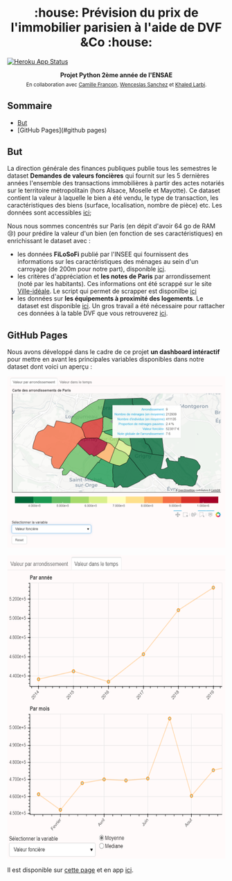<h1 align="center">:house: Prévision du prix de l'immobilier parisien à l'aide de DVF &Co :house:</h1>

[![Heroku App Status](http://heroku-shields.herokuapp.com/parismutation)](https://parismutation.herokuapp.com)


<div align="center">
  <strong>Projet Python 2ème année de l'ENSAE</strong>
</div>

<div align="center">
  <sub>En collaboration avec 
  <a href="https://github.com/camillefrancon">Camille Francon</a>,
  <a href="https://github.com/Orlogskapten">Wenceslas Sanchez</a> et
    <a href="https://github.com/khaledlarbi">Khaled Larbi</a>.
</div>


## Sommaire
- [But](#but)
- [GitHub Pages](#github pages)


## But

La direction générale des finances publiques publie tous les semestres le dataset **Demandes de valeurs foncières** qui fournit sur les 5 dernières années l'ensemble des transactions immobilières à partir des actes notariés sur le territoire métropolitain (hors Alsace, Moselle et Mayotte). Ce dataset contient la valeur à laquelle le bien a été vendu, le type de transaction, les caractéristiques des biens (surface, localisation, nombre de pièce) etc. Les données sont accessibles [ici](https://datafoncier.cerema.fr/donnees/autres-donnees-foncieres/dvfplus-open-data);

Nous nous sommes concentrés sur Paris (en dépit d'avoir 64 go de RAM :cry:) pour prédire la valeur d'un bien (en fonction de ses caractéristiques) en enrichissant le dataset avec :
- les données **FiLoSoFi** publié par l'INSEE qui fournissent des informations sur les caractéristiques des ménages au sein d'un carroyage (de 200m pour notre part), disponible [ici](https://www.data.gouv.fr/fr/datasets/donnees-carroyees-issues-du-dispositif-sur-les-revenus-localises-fiscaux-et-sociaux-filosofi/).
- les critères d'appréciation et **les notes de Paris** par arrondissement (noté par les habitants). Ces informations ont été scrappé sur le site [Ville-idéale](https://www.ville-ideale.fr/). Le script qui permet de scrapper est disponilbe [ici](https://github.com/Orlogskapten/dvf_ensae_sbra/blob/master/script/ville_ideale_scraping.py)
- les données sur **les équipements à proximité des logements**. Le dataset est disponible [ici](https://www.insee.fr/fr/statistiques/fichier/3568638/bpe19_ensemble_xy_csv.zip). Un gros travail a été nécessaire pour rattacher ces données à la table DVF que vous retrouverez [ici](https://github.com/Orlogskapten/dvf_ensae_sbra/blob/master/khaled/notebook/localisation_service_bpe.ipynb).

## GitHub Pages


Nous avons développé dans le cadre de ce projet **un dashboard intéractif** pour mettre en avant les principales variables disponibles dans notre dataset dont voici un aperçu :

<p align="center">
  <a href="https://orlogskapten.github.io/dvf_ensae_sbra/#dashboard">
  <img src="./img/dashboard.png" width="738">
  </a>
</p>

<p align="center">
  <a href="https://orlogskapten.github.io/dvf_ensae_sbra/#dashboard">
  <img src="./img/dashboard2.png" height="700">
  </a>
</p>

Il est disponible sur [cette page](https://orlogskapten.github.io/dvf_ensae_sbra/#dashboard) et en app [ici](https://parismutation.herokuapp.com/).
